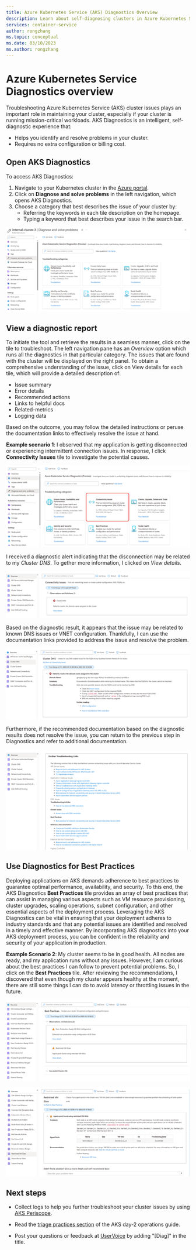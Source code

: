 ```yaml
---
title: Azure Kubernetes Service (AKS) Diagnostics Overview
description: Learn about self-diagnosing clusters in Azure Kubernetes Service.
services: container-service
author: rongzhang
ms.topic: conceptual
ms.date: 03/10/2023
ms.author: rongzhang
---
```


# Azure Kubernetes Service Diagnostics overview

Troubleshooting Azure Kubernetes Service (AKS) cluster issues plays an important role in maintaining your cluster, especially if your cluster is running mission-critical workloads. AKS Diagnostics is an intelligent, self-diagnostic experience that:
* Helps you identify and resolve problems in your cluster. 
* Requires no extra configuration or billing cost.
 

## Open AKS Diagnostics

To access AKS Diagnostics:

1. Navigate to your Kubernetes cluster in the [Azure portal](https://portal.azure.com).
2. Click on **Diagnose and solve problems** in the left navigation, which opens AKS Diagnostics.
3. Choose a category that best describes the issue of your cluster by:
    * Referring the keywords in each tile description on the homepage.
    * Typing a keyword that best describes your issue in the search bar.

![Homepage](./media/concepts-diagnostics/aks-diagnostics-homepage.PNG)


## View a diagnostic report

To initiate the tool and retrieve the results in a seamless manner, click on the tile to troubleshoot. The left navigation pane has an _Overview_ option which runs all the diagnostics in that particular category. The issues that are found with the cluster will be displayed on the right panel. To obtain a comprehensive understanding of the issue, click on View details for each tile, which will provide a detailed description of:

* Issue summary
* Error details
* Recommended actions
* Links to helpful docs
* Related-metrics
* Logging data 

Based on the outcome, you may follow the detailed instructions or peruse the documentation links to effectively resolve the issue at hand. 

**Example scenario 1**: I observed that my application is getting disconnected or experiencing intermittent connection issues. In response, I click **Connectivity Issues** tile to investigate the potential causes. 

![AKS Diagnostics Results - Networking Tile](./media/concepts-diagnostics/aks-diagnostics-tile.png)

I received a diagnostic alert indicating that the disconnection may be related to my *Cluster DNS*. To gether more information, I clicked on *View details*. 

![AKS Diagnostics Results - Networking](./media/concepts-diagnostics/aks-diagnostics-results.png)

Based on the diagnostic result, it appears that the issue may be related to known DNS issues or VNET configuration. Thankfully, I can use the documentation links provided to address the issue and resolve the problem.

![AKS Diagnostics Results - Networking - Cluster DNS](./media/concepts-diagnostics/aks-diagnostics-network.png)

Furthermore, if the recommended documentation based on the diagnostic results does not resolve the issue, you can return to the previous step in Diagnostics and refer to additional documentation.

![AKS Diagnostics Results - Additional - Docs](./media/concepts-diagnostics/aks-diagnostics-doc.png)

## Use Diagnostics for Best Practices

Deploying applications on AKS demands adherence to best practices to guarantee optimal performance, availability, and security. To this end, the AKS Diagnostics **Best Practices** tile provides an array of best practices that can assist in managing various aspects such as VM resource provisioning, cluster upgrades, scaling operations, subnet configuration, and other essential aspects of the deployment process. Leveraging the AKS Diagnostics can be vital in ensuring that your deployment adheres to industry standards and that any potential issues are identified and resolved in a timely and effective manner. By incorporating AKS diagnostics into your AKS deployment process, you can be confident in the reliability and security of your application in production.

**Example Scenario 2**: My cluster seems to be in good health. All nodes are ready, and my application runs without any issues. However, I am curious about the best practices I can follow to prevent potential problems. So, I click on the **Best Practices** tile. After reviewing the recommendations, I discovered that even though my cluster appears healthy at the moment, there are still some things I can do to avoid latency or throttling issues in the future. 

![AKS Diagnostics Results - Best - Practice](./media/concepts-diagnostics/aks-diagnostics-best.png)

![AKS Diagnostics Results - Best - result](./media/concepts-diagnostics/aks-diagnostics-practice.png)

## Next steps

* Collect logs to help you further troubleshoot your cluster issues by using [AKS Periscope](https://aka.ms/aksperiscope).

* Read the [triage practices section](/azure/architecture/operator-guides/aks/aks-triage-practices) of the AKS day-2 operations guide.

* Post your questions or feedback at [UserVoice](https://feedback.azure.com/d365community/forum/aabe212a-f724-ec11-b6e6-000d3a4f0da0) by adding "[Diag]" in the title.
